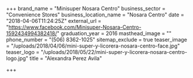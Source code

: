 +++
brand_name = "Minisuper Nosara Centro"
business_sector = "Convenience Stores"
business_location_name = "Nosara Centro"
date = "2018-04-06T11:24:25Z"
external_url = "https://www.facebook.com/Minisuper-Nosara-Centro-1592434994382418/"
graduation_year = 2016
masthead_image = ""
phone_number = "(506) 8362-1025"
sitemap_exclude = true
teaser_image = "/uploads/2018/04/06/mini-super-y-licorera-nosara-centro-face.jpg"
teaser_logo = "/uploads/2018/05/22/mini-super-y-licorera-nosara-centro-logo.jpg"
title = "Alexandra Perez Avila"

+++

